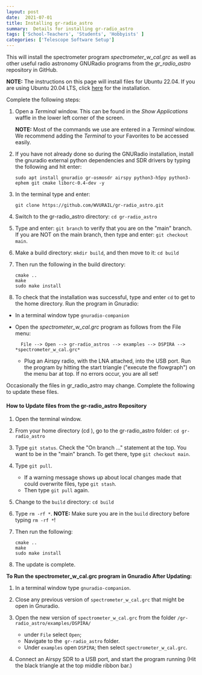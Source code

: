 ```yaml
---
layout: post
date:  2021-07-01
title: Installing gr-radio_astro
summary:  Details for installing gr-radio_astro
tags: ['School-Teachers', 'Students', 'Hobbyists' ]
categories: ['Telescope Software Setup']
---
```


This will install the spectrometer program *spectrometer_w_cal.grc* as well as other useful radio astronomy GNURadio programs from the *gr_radio_astro* repository in GitHub.

**NOTE:** The instructions on this page will install files for Ubuntu 22.04. If you are using Ubuntu 20.04 LTS, click [here](https://wvurail.org//dspira-lessons/gr_radio_astro_Installation_Ubuntu20) for the installation.

Complete the following steps:

   1. Open a *Terminal* window. This can be found in the *Show Applications* waffle in the lower left corner of the screen.

      **NOTE:** Most of the commands we use are entered in a *Terminal* window. We recommend adding the *Terminal* to your Favorites to be accessed easily.

   2. If you have not already done so during the GNURadio installation, install the gnuradio external python dependencies and SDR drivers by typing the following and hit enter:
   
      `sudo apt install gnuradio gr-osmosdr airspy python3-h5py python3-ephem git cmake liborc-0.4-dev -y`
   
   3. In the terminal type and enter:

      `git clone https://github.com/WVURAIL/gr-radio_astro.git`

   5. Switch to the gr-radio_astro directory: `cd gr-radio_astro`

   6. Type and enter: `git branch` to verify that you are on the "main" branch. If you are NOT on the main branch, then type and enter: `git checkout main`.

   7. Make a build directory: `mkdir build`, and then move to it: `cd build`  
      
   8. Then run the following in the build directory:

      ```
      cmake ..
      make
      sudo make install
      ```
 
   9. To check that the installation was successful, type and enter `cd` to get to the home directory. Run the program in Gnuradio:
   * In a terminal window type `gnuradio-companion`
   * Open the *spectrometer_w_cal.grc* program as follows from the File menu:
            
           File --> Open --> gr-radio_astros --> examples --> DSPIRA --> *spectrometer_w_cal.grc*
   
      * Plug an Airspy radio, with the LNA attached, into the USB port. Run the program by hitting the start triangle ("execute the flowgraph") on the menu bar at top. If no errors occur, you are all set!

Occasionally the files in gr_radio_astro may change. Complete the following to update these files.

#### How to Update files from the gr-radio_astro Repository

   1. Open the terminal window.
      
   2. From your home directory (cd ), go to the gr-radio_astro folder: `cd gr-radio_astro`
   
   3. Type `git status`. Check the "On branch ..." statement at the top. You want to be in the "main" branch. To get there, type `git checkout main`.

   4. Type `git pull`. 
      - If a warning message shows up about local changes made that could overwrite files, type `git stash`. 
      - Then type `git pull` again.

   5. Change to the `build` directory: `cd build`

   6. Type `rm -rf *`. **NOTE:** Make sure you are in the `build` directory before typing `rm -rf *`!

   7. Then run the following:
         ```
      cmake ..
      make
      sudo make install
      ```

   8. The update is complete.

   
   **To Run the __spectrometer_w_cal.grc__ program in Gnuradio After Updating:**
   
   1. In a terminal window type `gnuradio-companion`.

   2. Close any previous version of `spectrometer_w_cal.grc` that might be open in Gnuradio.
   
   3. Open the new version of `spectrometer_w_cal.grc` from the folder `/gr-radio_astro/examples/DSPIRA/`
            
      - under `File` select `Open`; 
      - Navigate to the` gr-radio_astro` folder.
      - Under `examples` open `DSPIRA`; then select `spectrometer_w_cal.grc`.

   4. Connect an Airspy SDR to a USB port, and start the program running (Hit the black triangle at the top middle ribbon bar.)
         
   

